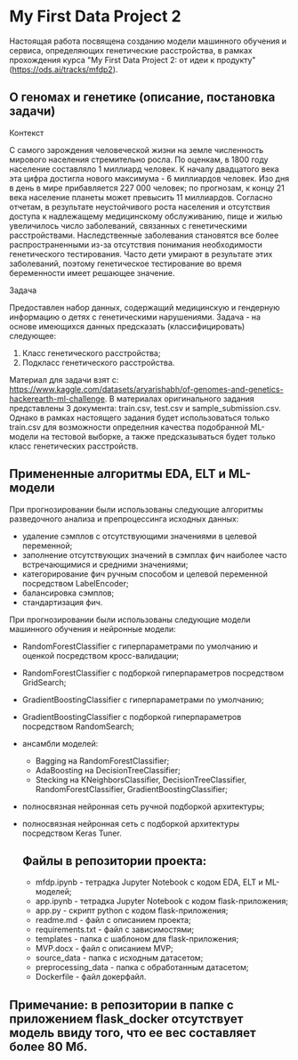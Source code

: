 # My First Data Project 2

Настоящая работа посвящена созданию модели машинного обучения и сервиса, определяющих генетические расстройства, в рамках прохождения курса "My First Data Project 2: от идеи к продукту" (https://ods.ai/tracks/mfdp2).

## О геномах и генетике (описание, постановка задачи)

Контекст

С самого зарождения человеческой жизни на земле численность мирового населения стремительно росла. 
По оценкам, в 1800 году население составляло 1 миллиард человек. К началу двадцатого века эта цифра достигла нового максимума - 
6 миллиардов человек. Изо дня в день в мире прибавляется 227 000 человек; по прогнозам, к концу 21 века население планеты может 
превысить 11 миллиардов.
Согласно отчетам, в результате неустойчивого роста населения и отсутствия доступа к надлежащему медицинскому обслуживанию, 
пище и жилью увеличилось число заболеваний, связанных с генетическими расстройствами. Наследственные заболевания становятся все более 
распространенными из-за отсутствия понимания необходимости генетического тестирования. Часто дети умирают в результате этих 
заболеваний, поэтому генетическое тестирование во время беременности имеет решающее значение.

Задача

Предоставлен набор данных, содержащий медицинскую и гендерную информацию о детях с генетическими нарушениями. Задача - на основе имеющихся данных предсказать (классифицировать) следующее:

1. Класс генетического расстройства;
2. Подкласс генетического расстройства.

Материал для задачи взят с: https://www.kaggle.com/datasets/aryarishabh/of-genomes-and-genetics-hackerearth-ml-challenge.
В материалах оригинального задания представлены 3 документа: train.csv, test.csv и sample_submission.csv.
Однако в рамках настоящего задания будет использоваться только train.csv для возможности определния качества подобранной ML-модели на тестовой выборке, а также предсказываться будет только класс генетических расстройств.

## Примененные алгоритмы EDA, ELT и ML-модели

При прогнозировании были использованы следующие алгоритмы разведочного анализа и препроцессинга исходных данных:
- удаление сэмплов с отсутствующими значениями в целевой переменной;
- заполнение отсутствующих значений в сэмплах фич наиболее часто встречающимися и средними значениями;
- категорирование фич ручным способом и целевой переменной посредством LabelEncoder;
- балансировка сэмплов;
- стандартизация фич.

При прогнозировании были использованы следующие модели машинного обучения и нейронные модели:
- RandomForestClassifier с гиперпараметрами по умолчанию и оценкой посредством кросс-валидации;
- RandomForestClassifier с подборкой гиперпараметров посредством GridSearch;
- GradientBoostingClassifier с гиперпараметрами по умолчанию;
- GradientBoostingClassifier с подборкой гиперпараметров посредством RandomSearch;
- ансамбли моделей: 
   - Bagging на RandomForestClassifier;
   - AdaBoosting на DecisionTreeClassifier;
   - Stecking на KNeighborsClassifier, DecisionTreeClassifier, RandomForestClassifier, GradientBoostingClassifier;
- полносвязная нейронная сеть ручной подборкой архитектуры;
- полносвязная нейронная сеть с подборкой архитектуры посредством Keras Tuner.

  ## Файлы в репозитории проекта:

  - mfdp.ipynb - тетрадка Jupyter Notebook с кодом EDA, ELT и ML-моделей;
  - app.ipynb - тетрадка Jupyter Notebook с кодом flask-приложения;
  - app.py - скрипт python с кодом flask-приложения;
  - readme.md - файл с описанием проекта;
  - requirements.txt - файл с зависимостями;
  - templates - папка с шаблоном для flask-приложения;
  - MVP.docx - файл с описанием MVP;
  - source_data - папка с исходным датасетом;
  - preprocessing_data - папка с обработанным датасетом;
  - Dockerfile - файл докерфайл.

## Примечание: в репозитории в папке c приложением flask_docker отсутствует модель ввиду того, что ее вес составляет более 80 Мб.
